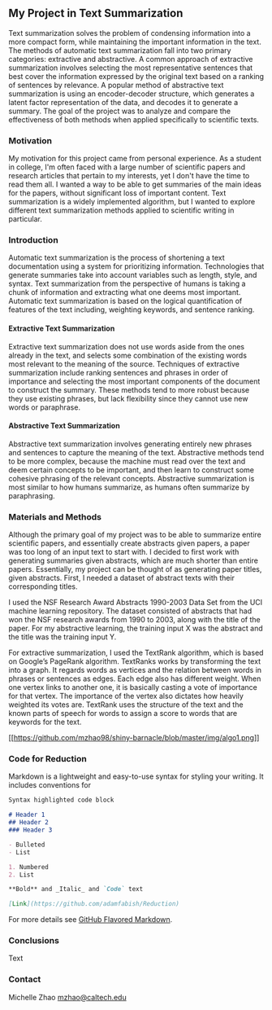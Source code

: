 ## My Project in Text Summarization

Text summarization solves the problem of condensing information into a more compact form, while maintaining the important information in the text. The methods of automatic text summarization fall into two primary categories: extractive and abstractive. A common approach of extractive summarization involves selecting the most representative sentences that best cover the information expressed by the original text based on a ranking of sentences by relevance. A popular method of abstractive text summarization is using an encoder-decoder structure, which generates a latent factor representation of the data, and decodes it to generate a summary. The goal of the project was to analyze and compare the effectiveness of both methods when applied specifically to scientific texts.

### Motivation

My motivation for this project came from personal experience. As a student in college, I'm often faced with a large number of scientific papers and research articles that pertain to my interests, yet I don't have the time to read them all. I wanted a way to be able to get summaries of the main ideas for the papers, without significant loss of important content. Text summarization is a widely implemented algorithm, but I wanted to explore different text summarization methods applied to scientific writing in particular. 

### Introduction

Automatic text summarization is the process of shortening a text documentation using a system for prioritizing information. Technologies that generate summaries take into account variables such as length, style, and syntax. Text summarization from the perspective of humans is taking a chunk of information and extracting what one deems most important. Automatic text summarization is based on the logical quantification of features of the text including, weighting keywords, and sentence ranking.

#### Extractive Text Summarization
Extractive text summarization does not use words aside from the ones already in the text, and selects some combination of the existing words most relevant to the meaning of the source. Techniques of extractive summarization include ranking sentences and phrases in order of importance and selecting the most important components of the document to construct the summary. These methods tend to more robust because they use existing phrases, but lack flexibility since they cannot use new words or paraphrase.

#### Abstractive Text Summarization
Abstractive text summarization involves generating entirely new phrases and sentences to capture the meaning of the text. Abstractive methods tend to be more complex, because the machine must read over the text and deem certain concepts to be important, and then learn to construct some cohesive phrasing of the relevant concepts. Abstractive summarization is most similar to how humans summarize, as humans often summarize by paraphrasing. 

### Materials and Methods
Although the primary goal of my project was to be able to summarize entire scientific papers, and essentially create abstracts given papers, a paper was too long of an input text to start with. I decided to first work with generating summaries given abstracts, which are much shorter than entire papers. Essentially, my project can be thought of as generating paper titles, given abstracts. First, I needed a dataset of abstract texts with their corresponding titles.

I used the NSF Research Award Abstracts 1990-2003 Data Set from the UCI machine learning repository. The dataset consisted of abstracts that had won the NSF research awards from 1990 to 2003, along with the title of the paper. For my abstractive learning, the training input X was the abstract and the title was the training input Y.

For extractive summarization, I used the TextRank algorithm, which is based on Google’s PageRank algorithm. TextRanks works by transforming the text into a graph. It regards words as vertices and the relation between words in phrases or sentences as edges. Each edge also has different weight. When one vertex links to another one, it is basically casting a vote of importance for that vertex. The importance of the vertex also dictates how heavily weighted its votes are. TextRank uses the structure of the text and the known parts of speech for words to assign a score to words that are keywords for the text.

[[https://github.com/mzhao98/shiny-barnacle/blob/master/img/algo1.png]]


### Code for Reduction

Markdown is a lightweight and easy-to-use syntax for styling your writing. It includes conventions for

```markdown
Syntax highlighted code block

# Header 1
## Header 2
### Header 3

- Bulleted
- List

1. Numbered
2. List

**Bold** and _Italic_ and `Code` text

[Link](https://github.com/adamfabish/Reduction)
```

For more details see [GitHub Flavored Markdown](https://guides.github.com/features/mastering-markdown/).

### Conclusions
Text


### Contact

Michelle Zhao
mzhao@caltech.edu
